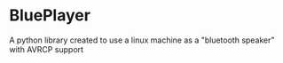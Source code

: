 # BluePlayer
A python library created to use a linux machine as a "bluetooth speaker" with AVRCP support

